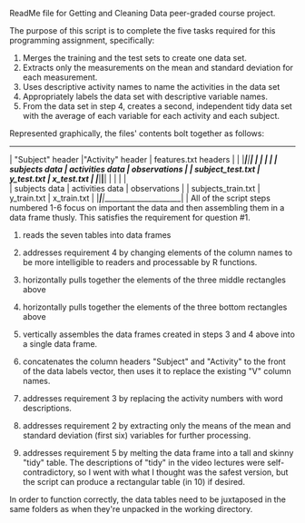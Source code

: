 ReadMe file for Getting and Cleaning Data peer-graded course project.

The purpose of this script is to complete the five tasks required for this programming assignment, specifically:
1) Merges the training and the test sets to create one data set.
2) Extracts only the measurements on the mean and standard deviation for each measurement. 
3) Uses descriptive activity names to name the activities in the data set
4) Appropriately labels the data set with descriptive variable names. 
5) From the data set in step 4, creates a second, independent tidy data set with the average of each variable for each activity and each subject.

Represented graphically, the files' contents bolt together as follows:
____________________________________________________________________
| "Subject" header    |"Activity" header     | features.txt headers |                                    |
|_____________________|______________________|______________________|
|                     |                      |                      |
|  subjects data      |   activities data    |  observations        | 
|  subject_test.txt   |   y_test.txt         |  x_test.txt          |
|_____________________|______________________|______________________|
|                     |                      |                      |   
|  subjects data      |   activities data    |  observations        |
|  subjects_train.txt |   y_train.txt        |  x_train.txt         | 
|_____________________|______________________|______________________| 
|
All of the script steps numbered 1-6 focus on important the data and then assembling them in a data frame thusly.  This satisfies the requirement for question #1.
1) reads the seven tables into data frames
2) addresses requirement 4 by changing elements of the column names to be more intelligible to readers and processable by R functions.
3) horizontally pulls together the elements of the three middle rectangles above
4) horizontally pulls together the elements of the three bottom rectangles above
5) vertically assembles the data frames created in steps 3 and 4 above into a single data frame.
6) concatenates the column headers "Subject" and "Activity" to the front of the data labels vector, then uses it to replace the existing "V" column names.

7) addresses requirement 3 by replacing the activity numbers with word descriptions.
8) addresses requirement 2 by extracting only the means of the mean and standard deviation (first six) variables for further processing.
9) addresses requirement 5 by melting the data frame into a tall and skinny "tidy" table.  The descriptions of "tidy" in the video lectures were self-contradictory, so I went with what I thought was the safest version, but the script can produce a rectangular table (in 10) if desired.

In order to function correctly, the data tables need to be juxtaposed in the same folders as when they're unpacked in the working directory.  